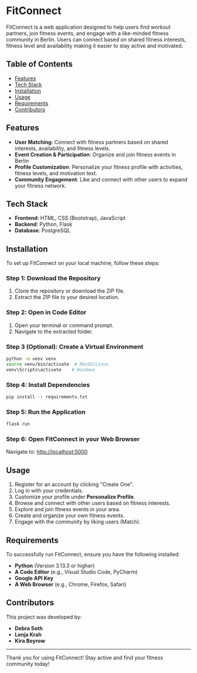 # FitConnect

FitConnect is a web application designed to help users find workout partners, join fitness events, and engage with a like-minded fitness community in Berlin. Users can connect based on shared fitness interests, fitness level and availability making it easier to stay active and motivated.

## Table of Contents

- [Features](#features)
- [Tech Stack](#tech-stack)
- [Installation](#installation)
- [Usage](#usage)
- [Requirements](#requirements)
- [Contributors](#contributors)

## Features

- **User Matching**: Connect with fitness partners based on shared interests, availability, and fitness levels.
- **Event Creation & Participation**: Organize and join fitness events in Berlin
- **Profile Customization**: Personalize your fitness profile with activities, fitness levels, and motivation text.
- **Community Engagement**: Like and connect with other users to expand your fitness network.

## Tech Stack

- **Frontend**: HTML, CSS (Bootstrap), JavaScript
- **Backend**: Python, Flask
- **Database**: PostgreSQL

## Installation

To set up FitConnect on your local machine, follow these steps:

### **Step 1:** Download the Repository

1. Clone the repository or download the ZIP file.
2. Extract the ZIP file to your desired location.

### **Step 2:** Open in Code Editor

1. Open your terminal or command prompt.
2. Navigate to the extracted folder.

### **Step 3 (Optional):** Create a Virtual Environment

```sh
python -m venv venv
source venv/bin/activate  # MacOS/Linux
venv\Scripts\activate    # Windows
```

### **Step 4:** Install Dependencies

```sh
pip install -r requirements.txt
```

### **Step 5:** Run the Application

```sh
flask run
```

### **Step 6:** Open FitConnect in your Web Browser

Navigate to: [http://localhost:5000](http://localhost:5000)

## Usage

1. Register for an account by clicking "Create One".
2. Log in with your credentials.
3. Customize your profile under **Personalize Profile**.
4. Browse and connect with other users based on fitness interests.
5. Explore and join fitness events in your area.
6. Create and organize your own fitness events.
7. Engage with the community by liking users (Match).

## Requirements

To successfully run FitConnect, ensure you have the following installed:

- **Python** (Version 3.13.3 or higher)
- **A Code Editor** (e.g., Visual Studio Code, PyCharm)
- **Google API Key** 
- **A Web Browser** (e.g., Chrome, Firefox, Safari)

## Contributors

This project was developed by:

- **Debra Soth**
- **Lenja Krah**
- **Kira Beyrow**

---

Thank you for using FitConnect! Stay active and find your fitness community today!

